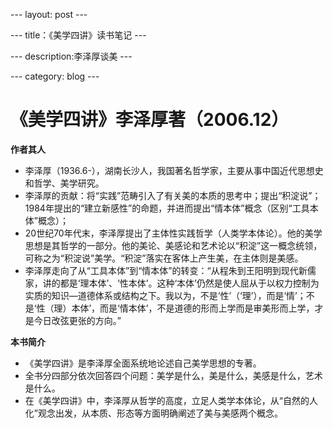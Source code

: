 --- layout: post ---


--- title：《美学四讲》读书笔记 ---


--- description:李泽厚谈美 ---


--- category: blog ---

# 《美学四讲》李泽厚著（2006.12） #

**作者其人**

- 李泽厚（1936.6-），湖南长沙人，我国著名哲学家，主要从事中国近代思想史和哲学、美学研究。
- 李泽厚的贡献：将“实践”范畴引入了有关美的本质的思考中；提出“积淀说”；1984年提出的“建立新感性”的命题，并进而提出“情本体”概念（区别“工具本体”概念）；
- 20世纪70年代末，李泽厚提出了主体性实践哲学（人类学本体论）。他的美学思想是其哲学的一部分。他的美论、美感论和艺术论以“积淀”这一概念统领，可称之为“积淀说”美学。“积淀”落实在客体上产生美，在主体则是美感。
- 李泽厚走向了从“工具本体”到“情本体”的转变：“从程朱到王阳明到现代新儒家，讲的都是‘理本体’、‘性本体’。这种‘本体’仍然是使人屈从于以权力控制为实质的知识—道德体系或结构之下。我以为，不是‘性’（‘理’），而是‘情’；不是‘性（理）本体’，而是‘情本体’，不是道德的形而上学而是审美形而上学，才是今日改弦更张的方向。”

**本书简介**

- 《美学四讲》是李泽厚全面系统地论述自己美学思想的专著。
- 全书分四部分依次回答四个问题：美学是什么，美是什么，美感是什么，艺术是什么。
- 在《美学四讲》中，李泽厚从哲学的高度，立足人类学本体论，从“自然的人化”观念出发，从本质、形态等方面明确阐述了美与美感两个概念。
